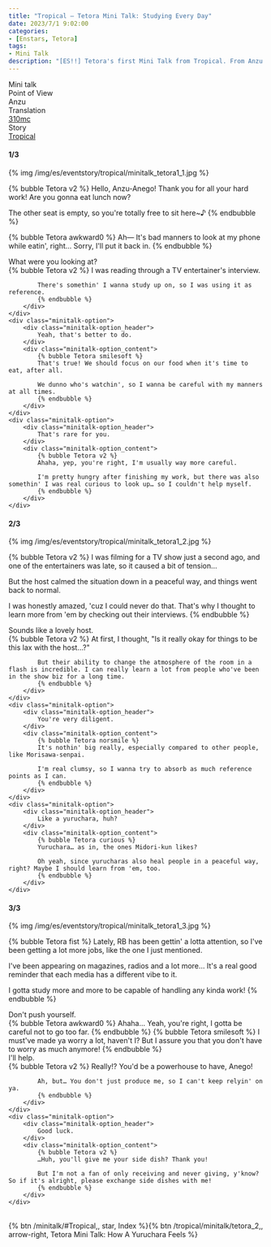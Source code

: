 ```yaml
---
title: "Tropical – Tetora Mini Talk: Studying Every Day"
date: 2023/7/1 9:02:00
categories:
- [Enstars, Tetora]
tags:
- Mini Talk
description: "[ES!!] Tetora's first Mini Talk from Tropical. From Anzu's POV."
---
```

<div class="three-wrapper" style="--storyColor:#965e7d;--storyColor-rgb:150,94,125;--storyColor-h:326.8;--storyColor-s: 23%;--storyColor-l:47.8%;">
    <div class="info-area">
        <div class="info">
            <div class="info-item characters">
                <div class="label">
                    Mini talk
                </div>
                <div class="value">
								<a href="/categories/Enstars/Tetora" character="Tetora"></a>
                </div>
            </div>
            <div class="info-item one">
                <div class="label">
                    Point of View
                </div>
                <div class="value">
                    Anzu
                </div>
            </div>
            <div class="info-item two">
                <div class="label">
                    Translation
                </div>
                <div class="value">
                    <a href="/about">310mc</a>
                </div>
            </div>
            <div class="info-item three">
                <div class="label">
                   Story
                </div>
                <div class="value">
                    <a href="/tropical">Tropical</a>
                </div>
            </div>
        </div>
    </div>
</div>

<!-- more -->

#### <div mt="rare"></div> 1/3

{% img /img/es/eventstory/tropical/minitalk_tetora1_1.jpg %}

{% bubble Tetora v2 %}
Hello, Anzu-Anego! Thank you for all your hard work! Are you gonna eat lunch now?

The other seat is empty, so you're totally free to sit here~♪
{% endbubble %}

{% bubble Tetora awkward0 %}
Ah— It's bad manners to look at my phone while eatin', right… Sorry, I'll put it back in.
{% endbubble %}

<div class="minitalk" character="Anzu">
    <div class="minitalk-option">
        <div class="minitalk-option_header">
            What were you looking at?
        </div>
        <div class="minitalk-option_content">
            {% bubble Tetora v2 %}
            I was reading through a TV entertainer's interview.

            There's somethin' I wanna study up on, so I was using it as reference.
			{% endbubble %}
        </div>
    </div>
    <div class="minitalk-option">
        <div class="minitalk-option_header">
            Yeah, that's better to do.
        </div>
        <div class="minitalk-option_content">
            {% bubble Tetora smilesoft %}
            That's true! We should focus on our food when it's time to eat, after all.

            We dunno who's watchin', so I wanna be careful with my manners at all times.
			{% endbubble %}
        </div>
    </div>
    <div class="minitalk-option">
        <div class="minitalk-option_header">
            That's rare for you.
        </div>
        <div class="minitalk-option_content">
            {% bubble Tetora v2 %}
            Ahaha, yep, you're right, I'm usually way more careful.

            I'm pretty hungry after finishing my work, but there was also somethin' I was real curious to look up… so I couldn't help myself.
			{% endbubble %}
        </div>
    </div>
</div>

#### <div mt="rare"></div> 2/3

{% img /img/es/eventstory/tropical/minitalk_tetora1_2.jpg %}

{% bubble Tetora v2 %}
I was filming for a TV show just a second ago, and one of the entertainers was late, so it caused a bit of tension…

But the host calmed the situation down in a peaceful way, and things went back to normal.

I was honestly amazed, 'cuz I could never do that. That's why I thought to learn more from 'em by checking out their interviews.
{% endbubble %}

<div class="minitalk" character="Anzu">
    <div class="minitalk-option">
        <div class="minitalk-option_header">
            Sounds like a lovely host.
        </div>
        <div class="minitalk-option_content">
            {% bubble Tetora v2 %}
            At first, I thought, "Is it really okay for things to be this lax with the host…?"

            But their ability to change the atmosphere of the room in a flash is incredible. I can really learn a lot from people who've been in the show biz for a long time.
			{% endbubble %}
        </div>
    </div>
    <div class="minitalk-option">
        <div class="minitalk-option_header">
            You're very diligent.
        </div>
        <div class="minitalk-option_content">
            {% bubble Tetora norsmile %}
            It's nothin' big really, especially compared to other people, like Morisawa-senpai.

            I'm real clumsy, so I wanna try to absorb as much reference points as I can.
			{% endbubble %}
        </div>
    </div>
    <div class="minitalk-option">
        <div class="minitalk-option_header">
            Like a yuruchara, huh?
        </div>
        <div class="minitalk-option_content">
            {% bubble Tetora curious %}
            Yuruchara… as in, the ones Midori-kun likes?

            Oh yeah, since yurucharas also heal people in a peaceful way, right? Maybe I should learn from 'em, too.
			{% endbubble %}
        </div>
    </div>
</div>

#### <div mt="rare"></div> 3/3

{% img /img/es/eventstory/tropical/minitalk_tetora1_3.jpg %}

{% bubble Tetora fist %}
Lately, RB has been gettin' a lotta attention, so I've been getting a lot more jobs, like the one I just mentioned.

I've been appearing on magazines, radios and a lot more… It's a real good reminder that each media has a different vibe to it.

I gotta study more and more to be capable of handling any kinda work!
{% endbubble %}

<div class="minitalk" character="Anzu">
    <div class="minitalk-option">
        <div class="minitalk-option_header">
          Don't push yourself.
        </div>
        <div class="minitalk-option_content">
            {% bubble Tetora awkward0 %}
            Ahaha… Yeah, you're right, I gotta be careful not to go too far.
            {% endbubble %}
            {% bubble Tetora smilesoft %}
            I must've made ya worry a lot, haven't I? But I assure you that you don't have to worry as much anymore!
			{% endbubble %}
        </div>
    </div>
    <div class="minitalk-option">
        <div class="minitalk-option_header">
            I'll help.
        </div>
        <div class="minitalk-option_content">
            {% bubble Tetora v2 %}
            Really!? You'd be a powerhouse to have, Anego!

            Ah, but… You don't just produce me, so I can't keep relyin' on ya.
			{% endbubble %}
        </div>
    </div>
    <div class="minitalk-option">
        <div class="minitalk-option_header">
            Good luck.
        </div>
        <div class="minitalk-option_content">
            {% bubble Tetora v2 %}
            …Huh, you'll give me your side dish? Thank you!

            But I'm not a fan of only receiving and never giving, y'know? So if it's alright, please exchange side dishes with me!
			{% endbubble %}
        </div>
    </div>
</div>
<br>
<div toc>{% btn /minitalk/#Tropical,, star, Index %}{% btn /tropical/minitalk/tetora_2,, arrow-right, Tetora Mini Talk: How A Yuruchara Feels %}</div>
